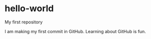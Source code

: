 # hello-world
My first repository

I am making my first commit in GitHub.  Learning about GitHub is fun.
